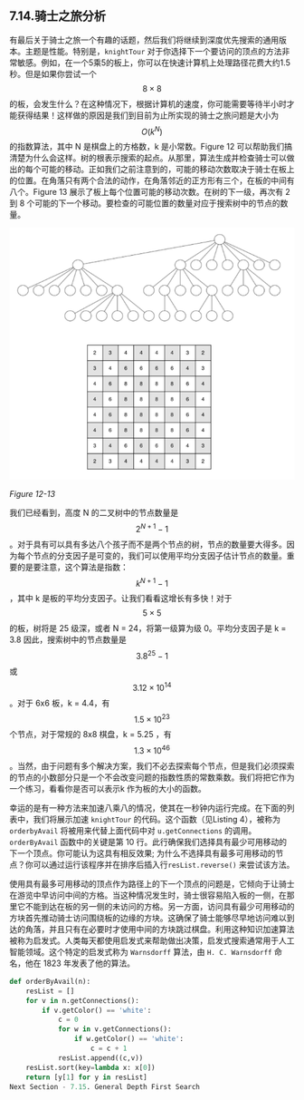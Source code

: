 ## 7.14.骑士之旅分析

有最后关于骑士之旅一个有趣的话题，然后我们将继续到深度优先搜索的通用版本。主题是性能。特别是，`knightTour` 对于你选择下一个要访问的顶点的方法非常敏感。例如，在一个5乘5的板上，你可以在快速计算机上处理路径花费大约1.5秒。但是如果你尝试一个 $$8 \times 8$$ 的板，会发生什么？在这种情况下，根据计算机的速度，你可能需要等待半小时才能获得结果！这样做的原因是我们到目前为止所实现的骑士之旅问题是大小为 $$O(k^N)$$ 的指数算法，其中 N 是棋盘上的方格数，k 是小常数。Figure 12 可以帮助我们搞清楚为什么会这样。树的根表示搜索的起点。从那里，算法生成并检查骑士可以做出的每个可能的移动。正如我们之前注意到的，可能的移动次数取决于骑士在板上的位置。在角落只有两个合法的动作，在角落邻近的正方形有三个，在板的中间有八个。Figure 13 展示了板上每个位置可能的移动次数。在树的下一级，再次有 2 到 8 个可能的下一个移动。要检查的可能位置的数量对应于搜索树中的节点的数量。

![7.14.骑士之旅分析.figure12-13](assets/7.14.%E9%AA%91%E5%A3%AB%E4%B9%8B%E6%97%85%E5%88%86%E6%9E%90.figure12-13.png)

*Figure 12-13*

我们已经看到，高度 N 的二叉树中的节点数量是 $$2^{N+1} - 1$$。对于具有可以具有多达八个孩子而不是两个节点的树，节点的数量要大得多。因为每个节点的分支因子是可变的，我们可以使用平均分支因子估计节点的数量。重要的是要注意，这个算法是指数：$$k^{N+1} - 1$$，其中 k 是板的平均分支因子。让我们看看这增长有多快！对于 $$5 \times 5$$ 的板，树将是 25 级深，或者 N = 24，将第一级算为级 0。平均分支因子是 k = 3.8 因此，搜索树中的节点数量是 $$3.8^{25} - 1$$ 或$$3.12 \times 10^{14}$$ 。对于 6x6 板，k = 4.4，有 $$1.5 \times 10^{23}$$ 个节点，对于常规的 8x8 棋盘，k = 5.25 ，有 $$1.3 \times 10^{46}$$ 。当然，由于问题有多个解决方案，我们不必去探索每个节点，但是我们必须探索的节点的小数部分只是一个不会改变问题的指数性质的常数乘数。我们将把它作为一个练习，看看你是否可以表示k 作为板的大小的函数。

幸运的是有一种方法来加速八乘八的情况，使其在一秒钟内运行完成。在下面的列表中，我们将展示加速 `knightTour` 的代码。这个函数（见Listing 4），被称为 `orderbyAvail` 将被用来代替上面代码中对 `u.getConnections` 的调用。`orderByAvail` 函数中的关键是第 10 行。此行确保我们选择具有最少可用移动的下一个顶点。你可能认为这具有相反效果; 为什么不选择具有最多可用移动的节点？你可以通过运行该程序并在排序后插入行`resList.reverse()` 来尝试该方法。

使用具有最多可用移动的顶点作为路径上的下一个顶点的问题是，它倾向于让骑士在游览中早访问中间的方格。当这种情况发生时，骑士很容易陷入板的一侧，在那里它不能到达在板的另一侧的未访问的方格。另一方面，访问具有最少可用移动的方块首先推动骑士访问围绕板的边缘的方块。这确保了骑士能够尽早地访问难以到达的角落，并且只有在必要时才使用中间的方块跳过棋盘。利用这种知识加速算法被称为启发式。人类每天都使用启发式来帮助做出决策，启发式搜索通常用于人工智能领域。这个特定的启发式称为 `Warnsdorff` 算法，由 `H. C. Warnsdorff` 命名，他在 1823 年发表了他的算法。

```python
def orderByAvail(n):
    resList = []
    for v in n.getConnections():
        if v.getColor() == 'white':
            c = 0
            for w in v.getConnections():
                if w.getColor() == 'white':
                    c = c + 1
            resList.append((c,v))
    resList.sort(key=lambda x: x[0])
    return [y[1] for y in resList]
Next Section - 7.15. General Depth First Search

```
